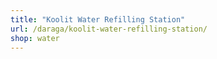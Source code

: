 ```yaml
---
title: "Koolit Water Refilling Station"
url: /daraga/koolit-water-refilling-station/
shop: water
---
```

